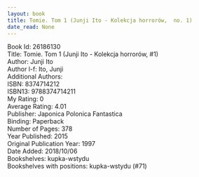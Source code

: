 ```yaml
---
layout: book
title: Tomie. Tom 1 (Junji Ito - Kolekcja horrorów,  no. 1)
date_read: None
---
```


Book Id: 26186130<br />
Title: Tomie. Tom 1 (Junji Ito - Kolekcja horrorów, #1)<br />
Author: Junji Ito<br />
Author l-f: Ito, Junji<br />
Additional Authors: <br />
ISBN: 8374714212<br />
ISBN13: 9788374714211<br />
My Rating: 0<br />
Average Rating: 4.01<br />
Publisher: Japonica Polonica Fantastica<br />
Binding: Paperback<br />
Number of Pages: 378<br />
Year Published: 2015<br />
Original Publication Year: 1997<br />
Date Added: 2018/10/06<br />
Bookshelves: kupka-wstydu<br />
Bookshelves with positions: kupka-wstydu (#71)<br />

